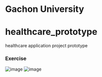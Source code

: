 # Gachon University
# healthcare_prototype 
healthcare application project prototype 
 
 ### Exercise
 ![image](https://user-images.githubusercontent.com/93837441/205936050-82a4d8ff-70b8-41bb-adf9-d3d1ed03325f.png)
 ![image](https://user-images.githubusercontent.com/93837441/205563883-595919e3-d22e-4f14-8b81-40dfd698bd3c.png)
  
 

